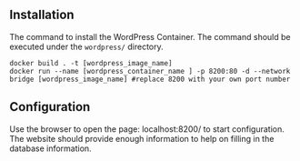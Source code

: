 ## Installation ##
The command to install the WordPress Container. The command should be executed under the `wordpress/` directory.
```
docker build . -t [wordpress_image_name]
docker run --name [wordpress_container_name ] -p 8200:80 -d --network bridge [wordpress_image_name] #replace 8200 with your own port number
```

## Configuration ##
Use the browser to open the page: localhost:8200/ to start configuration. The website should provide enough information to help on filling in the database information.